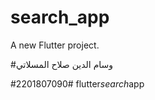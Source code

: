 # search_app

A new Flutter project.


#وسام الدين صلاح المسلاتي

#2201807090#   f l u t t e r _ s e a r c h _ a p p  
 